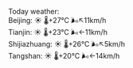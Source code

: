 Today weather:  
Beijing: ☀️   🌡️+27°C 🌬️↖11km/h  
Tianjin: ☀️   🌡️+23°C 🌬️←11km/h  
Shijiazhuang: ☀️   🌡️+26°C 🌬️↖5km/h  
Tangshan: ☀️   🌡️+20°C 🌬️←14km/h  
